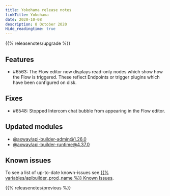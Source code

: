 ```yaml
---
title: Yokohama release notes
linkTitle: Yokohama
date: 2020-10-08
description: 8 October 2020
Hide_readingtime: true
---
```


{{% releasenotes/upgrade %}}

## Features

* #6563: The Flow editor now displays read-only nodes which show how the Flow is triggered. These reflect Endpoints or trigger plugins which have been configured on disk.

## Fixes

* #6548: Stopped Intercom chat bubble from appearing in the Flow editor.

## Updated modules

* [@axway/api-builder-admin@1.26.0](https://www.npmjs.com/package/@axway/api-builder-admin/v/1.26.0)
* [@axway/api-builder-runtime@4.37.0](https://www.npmjs.com/package/@axway/api-builder-runtime/v/4.37.0)

## Known issues

To see a list of up-to-date known-issues see [{{% variables/apibuilder_prod_name %}} Known Issues](/docs/known_issues/).

{{% releasenotes/previous %}}
